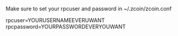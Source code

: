 
Make sure to set your rpcuser and password in ~/.zcoin/zcoin.conf

rpcuser=YOURUSERNAMEEVERUWANT
rpcpassword=YOURPASSWORDEVERYOUWANT

